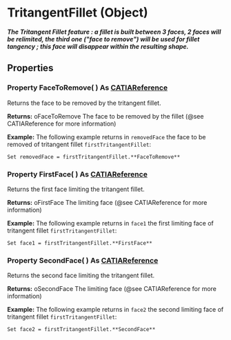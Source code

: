 # TritangentFillet (Object)

**_The Tritangent Fillet feature : a fillet is built between 3 faces,
2 faces will be relimited, the third one ("face to remove") will
be used for fillet tangency ; this face will disappear within the resulting shape._**

## Properties

### Property **FaceToRemove**( ) As [CATIAReference](../InfInterfaces/interface_Reference_17481.md)

Returns the face to be removed by the tritangent fillet.

**Returns:**      oFaceToRemove The face to be removed by the fillet (@see CATIAReference for more information)

**Example:**     The following example returns in `removedFace` the face to be removed of
tritangent fillet `firstTritangentFillet`:

```VBScript
Set removedFace = firstTritangentFillet.**FaceToRemove**

```

### Property **FirstFace**( ) As [CATIAReference](../InfInterfaces/interface_Reference_17481.md)

Returns the first face limiting the tritangent fillet.

**Returns:**      oFirstFace The limiting face (@see CATIAReference for more information)

**Example:**     The following example returns in `face1` the first limiting face of
tritangent fillet `firstTritangentFillet`:

```VBScript
Set face1 = firstTritangentFillet.**FirstFace**

```

### Property **SecondFace**( ) As [CATIAReference](../InfInterfaces/interface_Reference_17481.md)

Returns the second face limiting the tritangent fillet.

**Returns:**      oSecondFace The limiting face (@see CATIAReference for more information)

**Example:**     The following example returns in `face2` the second limiting face of
tritangent fillet `firstTritangentFillet`:

```VBScript
Set face2 = firstTritangentFillet.**SecondFace**

```